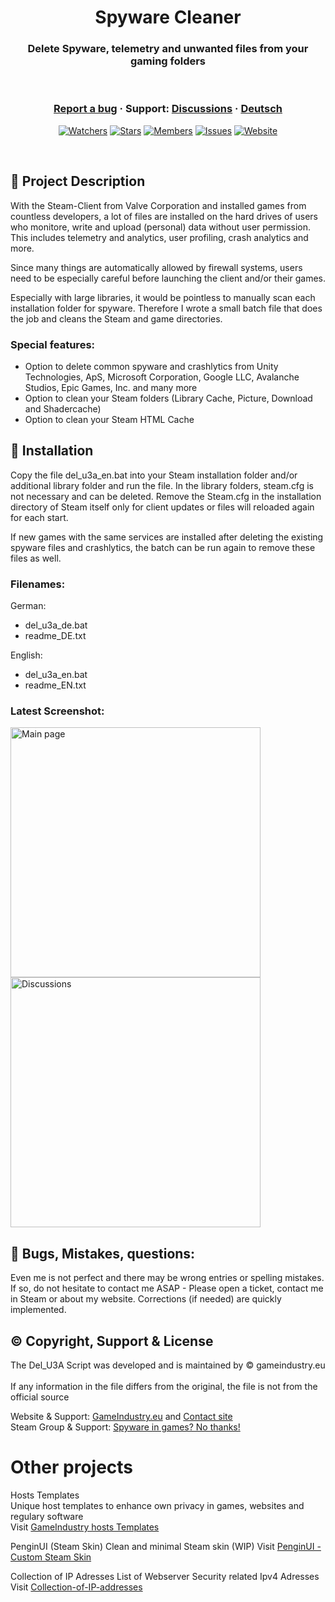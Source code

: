 <h1 align="center">Spyware Cleaner</h1>
<h3 align="center">Delete Spyware, telemetry and unwanted files from your gaming folders</h3>

<br />

<h3 align="center">
  <a href="https://github.com/KodoPengin/Del_U3A/issues">Report a bug</a>
  <span> · </span>
  Support: <a href="https://github.com/KodoPengin/Del_U3A/discussions">Discussions</a>
  <span> · </span>
  <a href="/docs/README_de.md">Deutsch</a>
</h3>
 <p align="center">
    <a href="https://github.com/KodoPengin/Del_U3A/watchers"><img alt="Watchers" src="https://img.shields.io/github/watchers/KodoPengin/Del_U3A.svg?color=0088ff" /></a>
    <a href="https://github.com/KodoPengin/Del_U3A/stargazers"><img alt="Stars" src="https://img.shields.io/github/stars/KodoPengin/Del_U3A.svg?color=0088ff" /></a>
    <a href="https://github.com/KodoPengin/Del_U3A/network/members"><img alt="Members" src="https://img.shields.io/github/forks/KodoPengin/Del_U3A.svg?color=0088ff" /></a>
    <a href="https://github.com/KodoPengin/Del_U3A/issues"><img alt="Issues" src="https://img.shields.io/github/issues/KodoPengin/Del_U3A.svg?color=0088ff" /></a>
		<a href="https://gameindustry.eu"><img alt="Website" src="https://img.shields.io/badge/website-online-blue?url=https%3A%2F%2Fgameindustry.eu?color=0088ff" /></a>
  </p>
<br />

## 📝 Project Description
With the Steam-Client from Valve Corporation and installed games from countless developers, a lot of files are installed on the hard drives of users who monitore, write and upload (personal) data without user permission. This includes telemetry and analytics, user profiling, crash analytics and more.

Since many things are automatically allowed by firewall systems, users need to be especially careful before launching the client and/or their games.

Especially with large libraries, it would be pointless to manually scan each installation folder for spyware. Therefore I wrote a small batch file that does the job and cleans the Steam and game directories.

### Special features:
- Option to delete common spyware and crashlytics from Unity Technologies, ApS, Microsoft Corporation, Google LLC, Avalanche Studios, Epic Games, Inc. and many more
- Option to clean your Steam folders (Library Cache, Picture, Download and Shadercache)
- Option to clean your Steam HTML Cache

## 📖 Installation
Copy the file del_u3a_en.bat into your Steam installation folder and/or additional library folder and run the file. In the library folders, steam.cfg is not necessary and can be deleted.
Remove the Steam.cfg in the installation directory of Steam itself only for client updates or files will reloaded again for each start.

If new games with the same services are installed after deleting the existing spyware files and crashlytics, the batch can be run again to remove these files as well.

### Filenames:

German:
- del_u3a_de.bat
- readme_DE.txt

English:
- del_u3a_en.bat
- readme_EN.txt

### Latest Screenshot:
<p float="left">
<img src="https://www.gameindustry.eu/images/git/del_U3A.webp" alt="Main page" width="400"">
<img src="https://www.gameindustry.eu/images/git/del_U3A_explorer.webp" alt="Discussions" width="400"">
</p>

## 🐞 Bugs, Mistakes, questions:
Even me is not perfect and there may be wrong entries or spelling mistakes. If so, do not hesitate to contact me ASAP - Please open a ticket, contact me in Steam or about my website. Corrections (if needed) are quickly implemented.

## © Copyright, Support & License
The Del_U3A Script was developed and is maintained by © gameindustry.eu<br><br>
If any information in the file differs from the original, the file is not from the official source

Website & Support: <a href="https://www.gameindustry.eu">GameIndustry.eu</a> and <a href="https://www.gameindustry.eu/u/kontakt/">Contact site</a><br>
Steam Group & Support: <a href="https://steamcommunity.com/groups/penguindome/">Spyware in games? No thanks!</a>

# Other projects
Hosts Templates<br>
Unique host templates to enhance own privacy in games, websites and regulary software<br>
Visit <a href="https://github.com/KodoPengin/GameIndustry-hosts-Template">GameIndustry hosts Templates</a>

PenginUI (Steam Skin)
Clean and minimal Steam skin (WIP)
Visit <a href="https://github.com/KodoPengin/PenginUI">PenginUI - Custom Steam Skin</a>

Collection of IP Adresses
List of Webserver Security related Ipv4 Adresses
Visit <a href="https://github.com/KodoPengin/Collection-of-IP-addresses">Collection-of-IP-addresses</a>